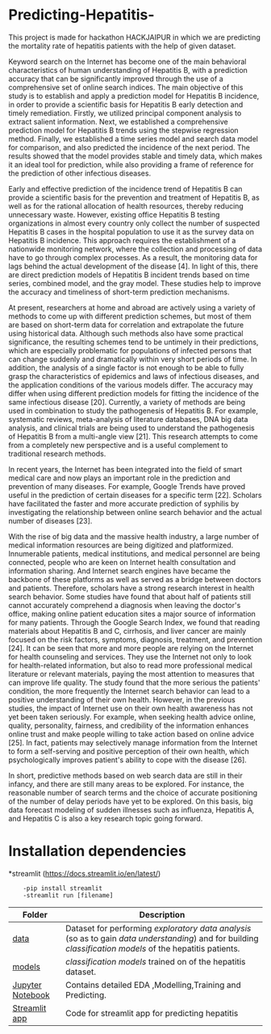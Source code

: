 # Predicting-Hepatitis-
 This project is made  for hackathon HACKJAIPUR in which we are predicting the mortality rate of hepatitis patients with the help of given dataset.

 Keyword search on the Internet has become one of the main behavioral characteristics of human understanding of Hepatitis B, with a prediction accuracy that can be significantly improved through the use of a comprehensive set of online search indices. The main objective of this study is to establish and apply a prediction model for Hepatitis B incidence, in order to provide a scientific basis for Hepatitis B early detection and timely remediation. Firstly, we utilized principal component analysis to extract salient information. Next, we established a comprehensive prediction model for Hepatitis B trends using the stepwise regression method. Finally, we established a time series model and search data model for comparison, and also predicted the incidence of the next period. The results showed that the model provides stable and timely data, which makes it an ideal tool for prediction, while also providing a frame of reference for the prediction of other infectious diseases.

 Early and effective prediction of the incidence trend of Hepatitis B can provide a scientific basis for the prevention and treatment of Hepatitis B, as well as for the rational allocation of health resources, thereby reducing unnecessary waste. However, existing office Hepatitis B testing organizations in almost every country only collect the number of suspected Hepatitis B cases in the hospital population to use it as the survey data on Hepatitis B incidence. This approach requires the establishment of a nationwide monitoring network, where the collection and processing of data have to go through complex processes. As a result, the monitoring data for lags behind the actual development of the disease [4]. In light of this, there are direct prediction models of Hepatitis B incident trends based on time series, combined model, and the gray model. These studies help to improve the accuracy and timeliness of short-term prediction mechanisms.

 At present, researchers at home and abroad are actively using a variety of methods to come up with different prediction schemes, but most of them are based on short-term data for correlation and extrapolate the future using historical data. Although such methods also have some practical significance, the resulting schemes tend to be untimely in their predictions, which are especially problematic for populations of infected persons that can change suddenly and dramatically within very short periods of time. In addition, the analysis of a single factor is not enough to be able to fully grasp the characteristics of epidemics and laws of infectious diseases, and the application conditions of the various models differ. The accuracy may differ when using different prediction models for fitting the incidence of the same infectious disease [20]. Currently, a variety of methods are being used in combination to study the pathogenesis of Hepatitis B. For example, systematic reviews, meta-analysis of literature databases, DNA big data analysis, and clinical trials are being used to understand the pathogenesis of Hepatitis B from a multi-angle view [21]. This research attempts to come from a completely new perspective and is a useful complement to traditional research methods.

In recent years, the Internet has been integrated into the field of smart medical care and now plays an important role in the prediction and prevention of many diseases. For example, Google Trends have proved useful in the prediction of certain diseases for a specific term [22]. Scholars have facilitated the faster and more accurate prediction of syphilis by investigating the relationship between online search behavior and the actual number of diseases [23].

With the rise of big data and the massive health industry, a large number of medical information resources are being digitized and platformized. Innumerable patients, medical institutions, and medical personnel are being connected, people who are keen on Internet health consultation and information sharing. And Internet search engines have became the backbone of these platforms as well as served as a bridge between doctors and patients. Therefore, scholars have a strong research interest in health search behavior. Some studies have found that about half of patients still cannot accurately comprehend a diagnosis when leaving the doctor's office, making online patient education sites a major source of information for many patients. Through the Google Search Index, we found that reading materials about Hepatitis B and C, cirrhosis, and liver cancer are mainly focused on the risk factors, symptoms, diagnosis, treatment, and prevention [24]. It can be seen that more and more people are relying on the Internet for health counseling and services. They use the Internet not only to look for health-related information, but also to read more professional medical literature or relevant materials, paying the most attention to measures that can improve life quality. The study found that the more serious the patients' condition, the more frequently the Internet search behavior can lead to a positive understanding of their own health. However, in the previous studies, the impact of Internet use on their own health awareness has not yet been taken seriously. For example, when seeking health advice online, quality, personality, fairness, and credibility of the information enhances online trust and make people willing to take action based on online advice [25]. In fact, patients may selectively manage information from the Internet to form a self-serving and positive perception of their own health, which psychologically improves patient's ability to cope with the disease [26].

 In short, predictive methods based on web search data are still in their infancy, and there are still many areas to be explored. For instance, the reasonable number of search terms and the choice of accurate positioning of the number of delay periods have yet to be explored. On this basis, big data forecast modeling of sudden illnesses such as influenza, Hepatitis A, and Hepatitis C is also a key research topic going forward.



# Installation dependencies

*streamlit (https://docs.streamlit.io/en/latest/)

        -pip install streamlit
        -streamlit run [filename]
        
Folder | Description
---|---
[data](https://github.com/Nirbhay007/predicting-hepatitis-/tree/master/data) | Dataset for performing *exploratory data analysis* (so as to gain *data understanding*) and for building *classification models* of the hepatitis patients.
[models](https://github.com/Nirbhay007/predicting-hepatitis-/tree/master/models) |  *classification models* trained on of the hepatitis dataset.
[Jupyter Notebook](https://github.com/Nirbhay007/predicting-hepatitis-/blob/master/hepatitis%20prediction.ipynb) | Contains detailed EDA ,Modelling,Training and Predicting.
[Streamlit app](https://github.com/Nirbhay007/predicting-hepatitis-/blob/master/app.py) | Code for streamlit app for predicting hepatitis 


